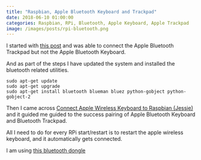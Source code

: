 ```yaml
---
title: "Raspbian, Apple Bluetooth Keyboard and Trackpad"
date: 2018-06-10 01:00:00
categories: Raspbian, RPi, Bluetooth, Apple Keyboard, Apple Trackpad
image: /images/posts/rpi-bluetooth.png
---
```


I started with [this post](https://thepihut.com/blogs/raspberry-pi-tutorials/17841464-bluetooth-installing-and-using-bluetooth-on-the-raspberry-pi) and was able to connect the Apple Bluetooth Trackpad but not the Apple Bluetooth Keyboard.

And as part of the steps I have updated the system and installed the bluetooth related utilities.

```
sudo apt-get update
sudo apt-get upgrade
sudo apt-get install bluetooth blueman bluez python-gobject python-gobject-2
```

Then I came across [Connect Apple Wireless Keyboard to Raspbian (Jessie)](https://www.rickwargo.com/2016/03/09/connect-apple-wireless-keyboard-to-raspbian-jessie/) and it guided me guided to the success pairing of Apple Bluetooth Keyboard and  Bluetooth Trackpad.

All I need to do for every RPi start/restart is to restart the apple wireless keyboard, and it automatically gets connected.

I am using [this bluetooth dongle](https://www.amazon.com/gp/product/B009ZIILLI/ref=oh_aui_detailpage_o00_s00?ie=UTF8&psc=1)
